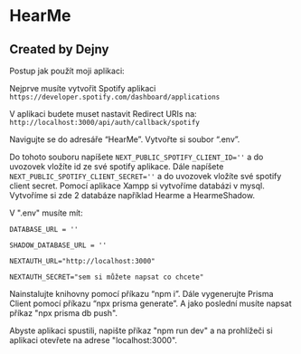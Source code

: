 # HearMe

## Created by Dejny

Postup jak použít moji aplikaci:

Nejprve musíte vytvořit Spotify aplikaci `https://developer.spotify.com/dashboard/applications`

V aplikaci budete muset nastavit Redirect URIs na: `http://localhost:3000/api/auth/callback/spotify`

Navigujte se do adresáře “HearMe”.
Vytvořte si soubor “.env”.

Do tohoto souboru napíšete `NEXT_PUBLIC_SPOTIFY_CLIENT_ID=''` a do uvozovek vložíte id ze své spotify aplikace. 
Dále napíšete `NEXT_PUBLIC_SPOTIFY_CLIENT_SECRET=''` a do uvozovek vložíte své spotify client secret.
Pomocí aplikace Xampp si vytvoříme databázi v mysql.
Vytvoříme si zde 2 databáze například Hearme a HearmeShadow.

V ".env" musíte mít:
```
DATABASE_URL = ''
```
```
SHADOW_DATABASE_URL = ''
```
```
NEXTAUTH_URL="http://localhost:3000"
```
```
NEXTAUTH_SECRET="sem si můžete napsat co chcete"
```
Nainstalujte knihovny pomocí příkazu “npm i”.
Dále vygenerujte Prisma Client pomocí příkazu “npx prisma generate”.
A jako poslední musíte napsat příkaz "npx prisma db push".

Abyste aplikaci spustili, napište příkaz "npm run dev" a na prohlížeči si aplikaci otevřete na adrese "localhost:3000".
